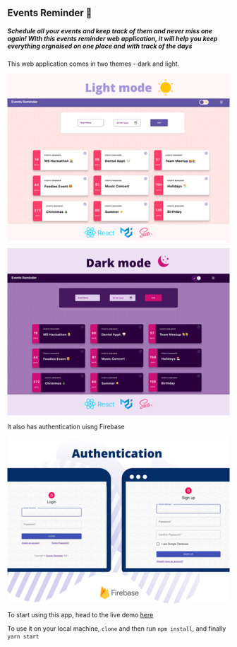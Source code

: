 ## Events Reminder 📝

##### Schedule all your events and keep track of them and never miss one again! With this events reminder web application, it will help you keep everything orgnaised on one place and with track of the days 


This web application comes in two themes - dark and light. 


![Light-mode](https://github.com/aymanxdev/events-reminder/blob/main/public/images/light-mode.png)

![dark-mode](https://github.com/aymanxdev/events-reminder/blob/main/public/images/dark-mode.png)

It also has authentication uisng Firebase 

![Authentication](https://github.com/aymanxdev/events-reminder/blob/main/public/images/Authentication%20.png)

To start using this app, head to the live demo [here](#)

To use it on your local machine, `clone` and then run `npm install`, and finally `yarn start` 
